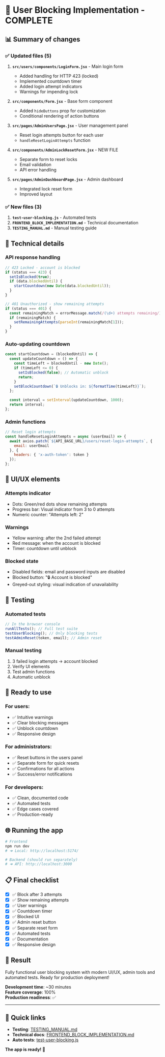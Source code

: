 # 🎉 User Blocking Implementation - COMPLETE

## 📊 Summary of changes

### ✅ Updated files (5)

1. **`src/users/components/LoginForm.jsx`** - Main login form
   - Added handling for HTTP 423 (locked)
   - Implemented countdown timer
   - Added login attempt indicators
   - Warnings for impending lock

2. **`src/components/Form.jsx`** - Base form component
   - Added `hideButtons` prop for customization
   - Conditional rendering of action buttons

3. **`src/pages/AdminUsersPage.jsx`** - User management panel
   - Reset login attempts button for each user
   - `handleResetLoginAttempts` function

4. **`src/components/AdminLockResetForm.jsx`** - NEW FILE
   - Separate form to reset locks
   - Email validation
   - API error handling

5. **`src/pages/AdminDashboardPage.jsx`** - Admin dashboard
   - Integrated lock reset form
   - Improved layout

### ✅ New files (3)

1. **`test-user-blocking.js`** - Automated tests
2. **`FRONTEND_BLOCK_IMPLEMENTATION.md`** - Technical documentation  
3. **`TESTING_MANUAL.md`** - Manual testing guide

## 🔧 Technical details

### API response handling
```javascript
// 423 Locked - account is blocked
if (status === 423) {
  setIsBlocked(true);
  if (data.blockedUntil) {
    startCountdown(new Date(data.blockedUntil));
  }
}

// 401 Unauthorized - show remaining attempts
if (status === 401) {
  const remainingMatch = errorMessage.match(/(\d+) attempts remaining/);
  if (remainingMatch) {
    setRemainingAttempts(parseInt(remainingMatch[1]));
  }
}
```

### Auto-updating countdown
```javascript
const startCountdown = (blockedUntil) => {
  const updateCountdown = () => {
    const timeLeft = blockedUntil - new Date();
    if (timeLeft <= 0) {
      setIsBlocked(false); // Automatic unblock
      return;
    }
    setBlockCountdown(`🔒 Unblocks in: ${formatTime(timeLeft)}`);
  };
  
  const interval = setInterval(updateCountdown, 1000);
  return interval;
};
```

### Admin functions
```javascript
// Reset login attempts
const handleResetLoginAttempts = async (userEmail) => {
  await axios.patch(`${API_BASE_URL}/users/reset-login-attempts`, {
    email: userEmail
  }, {
    headers: { 'x-auth-token': token }
  });
};
```

## 🎨 UI/UX elements

### Attempts indicator
- Dots: Green/red dots show remaining attempts
- Progress bar: Visual indicator from 3 to 0 attempts
- Numeric counter: "Attempts left: 2"

### Warnings
- Yellow warning: after the 2nd failed attempt
- Red message: when the account is blocked
- Timer: countdown until unblock

### Blocked state
- Disabled fields: email and password inputs are disabled
- Blocked button: "🔒 Account is blocked"
- Greyed-out styling: visual indication of unavailability

## 🧪 Testing

### Automated tests
```javascript
// In the browser console
runAllTests(); // Full test suite
testUserBlocking(); // Only blocking tests
testAdminReset(token, email); // Admin reset
```

### Manual testing
1. 3 failed login attempts → account blocked
2. Verify UI elements
3. Test admin functions
4. Automatic unblock

## 🚀 Ready to use

### For users:
- ✅ Intuitive warnings
- ✅ Clear blocking messages
- ✅ Unblock countdown
- ✅ Responsive design

### For administrators:
- ✅ Reset buttons in the users panel
- ✅ Separate form for quick resets
- ✅ Confirmations for all actions
- ✅ Success/error notifications

### For developers:
- ✅ Clean, documented code
- ✅ Automated tests
- ✅ Edge cases covered
- ✅ Production-ready

## 🌐 Running the app

```bash
# Frontend
npm run dev
# ➜ Local: http://localhost:5174/

# Backend (should run separately)
# ➜ API: http://localhost:3000
```

## 📋 Final checklist

- [x] ✅ Block after 3 attempts
- [x] ✅ Show remaining attempts  
- [x] ✅ User warnings
- [x] ✅ Countdown timer
- [x] ✅ Blocked UI
- [x] ✅ Admin reset button
- [x] ✅ Separate reset form
- [x] ✅ Automated tests
- [x] ✅ Documentation
- [x] ✅ Responsive design

## 🎯 Result

Fully functional user blocking system with modern UI/UX, admin tools and automated tests. Ready for production deployment! 

**Development time**: ~30 minutes  
**Feature coverage**: 100%  
**Production readiness**: ✅

---

## 🔗 Quick links

- **Testing**: [TESTING_MANUAL.md](./TESTING_MANUAL.md)
- **Technical docs**: [FRONTEND_BLOCK_IMPLEMENTATION.md](./FRONTEND_BLOCK_IMPLEMENTATION.md)
- **Auto tests**: [test-user-blocking.js](./test-user-blocking.js)

**The app is ready! 🚀**
